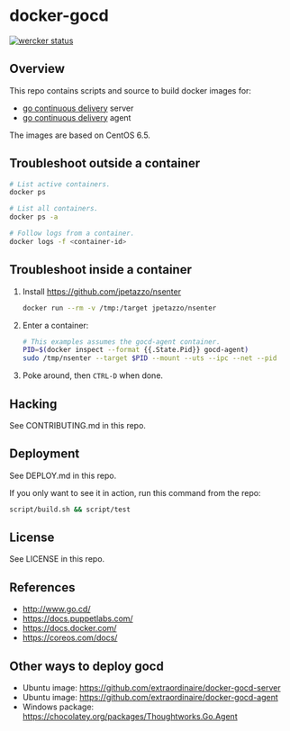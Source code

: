docker-gocd
===========

[![wercker status](https://app.wercker.com/status/1af127a28e86d67b9987e642c0f36b97/s/master "wercker status")](https://app.wercker.com/project/bykey/1af127a28e86d67b9987e642c0f36b97)


Overview
--------

This repo contains scripts and source to build docker images for:

* [go continuous delivery](http://www.go.cd/) server
* [go continuous delivery](http://www.go.cd/) agent

The images are based on CentOS 6.5.


Troubleshoot outside a container
--------------------------------

```bash
# List active containers.
docker ps

# List all containers.
docker ps -a

# Follow logs from a container.
docker logs -f <container-id>
```


Troubleshoot inside a container
-------------------------------

1. Install https://github.com/jpetazzo/nsenter

   ```bash
   docker run --rm -v /tmp:/target jpetazzo/nsenter
   ```

1. Enter a container:

   ```bash
   # This examples assumes the gocd-agent container.
   PID=$(docker inspect --format {{.State.Pid}} gocd-agent)
   sudo /tmp/nsenter --target $PID --mount --uts --ipc --net --pid
   ```

1. Poke around, then `CTRL-D` when done.


Hacking
-------

See CONTRIBUTING.md in this repo.


Deployment
----------

See DEPLOY.md in this repo.

If you only want to see it in action, run this command from the repo:

```bash
script/build.sh && script/test
```


License
-------

See LICENSE in this repo.


References
----------

* http://www.go.cd/
* https://docs.puppetlabs.com/
* https://docs.docker.com/
* https://coreos.com/docs/


Other ways to deploy gocd
-------------------------

* Ubuntu image: https://github.com/extraordinaire/docker-gocd-server
* Ubuntu image: https://github.com/extraordinaire/docker-gocd-agent
* Windows package: https://chocolatey.org/packages/Thoughtworks.Go.Agent
